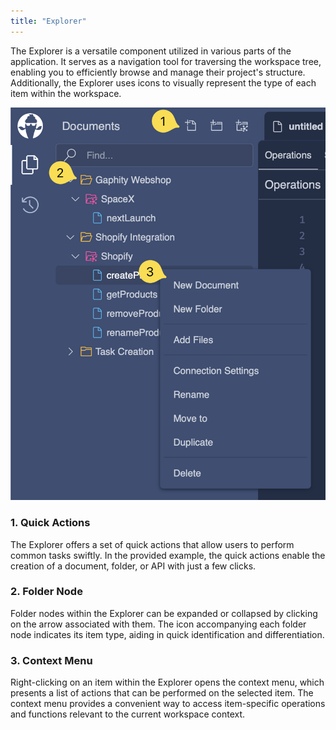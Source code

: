 ```yaml
---
title: "Explorer"
---
```


The Explorer is a versatile component utilized in various parts of the application. It serves as a navigation tool for traversing the workspace tree, enabling you to efficiently browse and manage their project's structure. Additionally, the Explorer uses icons to visually represent the type of each item within the workspace.

![Explorer](./images/explorer-0.png)

### 1. Quick Actions

The Explorer offers a set of quick actions that allow users to perform common tasks swiftly. In the provided example, the quick actions enable the creation of a document, folder, or API with just a few clicks. 

### 2. Folder Node

Folder nodes within the Explorer can be expanded or collapsed by clicking on the arrow associated with them. The icon accompanying each folder node indicates its item type, aiding in quick identification and differentiation. 

### 3. Context Menu

Right-clicking on an item within the Explorer opens the context menu, which presents a list of actions that can be performed on the selected item. The context menu provides a convenient way to access item-specific operations and functions relevant to the current workspace context. 
